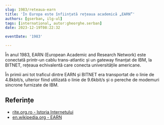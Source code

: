 ```yaml
---
slug: 1983/reteaua-earn
title: 'În Europa este înființată rețeaua academică „EARN”'
authors: [gserban, ilg-ul]
tags: [international, autor:gheorghe.serban]
date: 2023-12-19T08:22:32

eventDate: '1983'

---
```


În anul 1983, EARN (European Academic and Research Network) este conectată
printr-un cablu trans-atlantic și un gateway finanțat de IBM, la
BITNET, rețeaua echivalentă care conecta universitățile americane.

<!-- truncate -->

În primii ani tot traficul dintre EARN și BITNET era transportat de o
linie de 4.8kbit/s, ulterior fiind utilizată o linie de 9.6kbit/s
și o pereche de modemuri sincrone furnizate de IBM.

## Referințe

- [rite.org.ro - Istoria Internetului](https://rite.org.ro/istoria-internetului/)
- [en.wikipedia.org - EARN](https://en.wikipedia.org/wiki/European_Academic_and_Research_Network)

